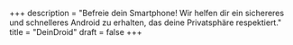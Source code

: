 +++
description = "Befreie dein Smartphone! Wir helfen dir ein sichereres und schnelleres Android zu erhalten, das deine Privatsphäre respektiert."
title = "DeinDroid"
draft = false
+++

